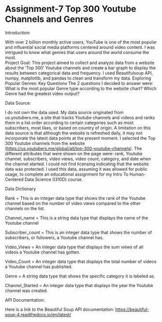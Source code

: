 # Assignment-7 Top 300 Youtube Channels and Genres

Introduction:

With over 2 billion monthly active users, YouTube is one of the most popular and influential social media platforms centered around video content.  I was intrigued to know what genres that users around the world consume the most.  
Project Goal: 
This project aimed to collect and analyze data from a website about the ‘Top 300’ Youtube channels and create a bar graph to display the results between categorical data and frequency. I used Beautifulsoup API, numpy, matplotlib, and pandas to clean and transform my data. 
Exploring Popular Genres: Key Questions
The 2 questions I decided to answer were: 
What is the most popular Genre type according to the website chart?
 Which Genre had the greatest video output?


Data Source:

I do not own the data used. My data source originated from us.youtubers.me, a site that tracks Youtube channels and videos and ranks them in a list order according to certain categories such as most subscribers, most likes, or based on country of origin. 
A limitation on this data source is that although the website is refreshed daily, it may not incorporate the latest data points at the present moment.
I selected the Top 300 Youtube channels from the website (https://us.youtubers.me/global/all/top-300-youtube-channels). The different attributes that were shown on the page were: rank, Youtube channel, subscribers, video views, video count, category, and date when the channel started. 
I could not find licensing indicating that the website data was protected. I used this data, assuming it was allowed for public usage, to complete an educational assignment for my Intro To Human-Centered Data Science (I310D) course.   


Data Dictionary

Rank =  This is an integer data type that shows the rank of the Youtube channel based on the number of video views compared to the other channels on the list.

Channel_name = This is a string data type that displays the name of the Youtube channel

Subscriber_count = This is an integer data type that shows the number of subscribers, or followers,  a Youtube channel has.

Video_Views = An integer data type that displays the sum views of all videos a Youtube channel has gotten.

Video_Count = An integer data type that displays the total number of videos a Youtube channel has published.

Genre = A string data type that shows the specific category it is labeled as. 

Channel_Started = An integer data type that displays the year the Youtube channel was created.


API Documentation:

Here is a link to the Beautiful Soup API documentation: https://beautiful-soup-4.readthedocs.io/en/latest/ 

